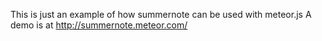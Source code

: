 This is just an example of how summernote can be used with meteor.js
A demo is at http://summernote.meteor.com/

